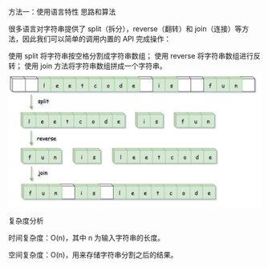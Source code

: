 方法一：使用语言特性
思路和算法

很多语言对字符串提供了 split（拆分），reverse（翻转）和 join（连接）等方法，因此我们可以简单的调用内置的 API 完成操作：

使用 split 将字符串按空格分割成字符串数组；
使用 reverse 将字符串数组进行反转；
使用 join 方法将字符串数组拼成一个字符串。
![img.png](img.png)

复杂度分析

时间复杂度：O(n)，其中 n 为输入字符串的长度。

空间复杂度：O(n)，用来存储字符串分割之后的结果。
